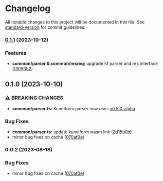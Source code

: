 # Changelog

All notable changes to this project will be documented in this file. See [standard-version](https://github.com/conventional-changelog/standard-version) for commit guidelines.

### [0.1.1](https://github.com/kwilteam/kuneiform-parser-ts/compare/v0.1.0...v0.1.1) (2023-10-12)


### Features

* **common/parser & common/resreq:** upgrade kf parser and res interface ([f309352](https://github.com/kwilteam/kuneiform-parser-ts/commit/f3093528da40e4d47724ce16d38d762852b3b24d))

## 0.1.0 (2023-10-10)


### ⚠ BREAKING CHANGES

* **common/parser.ts:** Kuneiform parser now uses
[v0.5.0-alpha](https://github.com/kwilteam/kuneiform/releases/tag/v0.5.0-alpha)

### Bug Fixes

* **common/parser.ts:** update kuneiform wasm link ([2d15b0b](https://github.com/kwilteam/kuneiform-parser-ts/commit/2d15b0bc956d84d7000b14f03ed77d6b82e23726))
* minor bug fixes on cache ([070af0e](https://github.com/kwilteam/kuneiform-parser-ts/commit/070af0e6af24b87af2b20c6b964bf82f46339ebf))

### 0.0.2 (2023-08-18)


### Bug Fixes

* minor bug fixes on cache ([070af0e](https://github.com/kwilteam/kuneiform-parser-ts/commit/070af0e6af24b87af2b20c6b964bf82f46339ebf))
